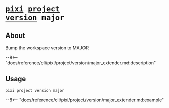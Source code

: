 <!--- This file is autogenerated. Do not edit manually! -->
# <code>[pixi](../../../pixi.md) [project](../../project.md) [version](../version.md) major</code>

## About
Bump the workspace version to MAJOR

--8<-- "docs/reference/cli/pixi/project/version/major_extender.md:description"

## Usage
```
pixi project version major
```

--8<-- "docs/reference/cli/pixi/project/version/major_extender.md:example"
